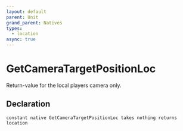 ```yaml
---
layout: default
parent: Unit
grand_parent: Natives
types:
  - location
async: true
---
```


# GetCameraTargetPositionLoc
Return-value for the local players camera only.

## Declaration

```
constant native GetCameraTargetPositionLoc takes nothing returns location
```